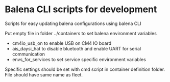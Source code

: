 # Balena CLI scripts for development
Scripts for easy updating balena configurations using balena CLI

Put empty file in folder ../containers to set balena environment variables
- cm4io_usb_on to enable USB on CM4 IO board
- ais_daysi_hat to disable bluetooth and enable UART for serial communication
- envs_for_services to set service specific environment variables

Specific settings should be set with cmd script in container definition folder.
File should have same name as fleet.
